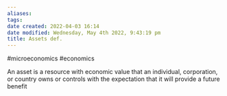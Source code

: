 ```yaml
---
aliases: 
tags: 
date created: 2022-04-03 16:14
date modified: Wednesday, May 4th 2022, 9:43:19 pm
title: Assets def.
---
```


#microeconomics #economics

An asset is a resource with economic value that an individual, corporation, or country owns or controls with the expectation that it will provide a future benefit
